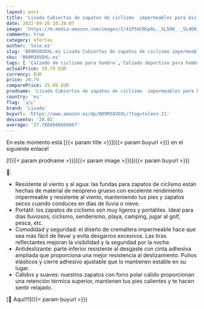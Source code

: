```yaml
---
layout: post
title: 'Lixada Cubiertas de zapatos de ciclismo  impermeables para bicicleta con forro polar MTB Road Bike Shoe Covers para hombres y mujeres'
date: 2022-09-26 10:28:07
image: 'https://m.media-amazon.com/images/I/41P5GCNSp6L._SL500_._SL400_.jpg'
comments: true
category: ofertas
author: 'tole.es'
slug: 'B09M38VDXL-es Lixada Cubiertas de zapatos de ciclismo impermeables para...'
sku: 'B09M38VDXL-es'
tags: [ 'Calzado de ciclismo para hombre','Calzado deportivo para hombre','Zapatillas y calzado deportivo para hombre','Zapatos','Zapatos para hombre','Zapatos y complementos','lixada','zapatos','🇪🇸', ]
actualPrice: 20.79 EUR
currency: EUR
price: 20.79
comparePrice: 25.99 EUR
prodname: 'Lixada Cubiertas de zapatos de ciclismo  impermeables para bicicleta con forro polar MTB Road Bike Shoe Covers para hombres y mujeres'
country: 'es'
flag: '🇪🇸'
brand: 'Lixada'
buyurl: 'https://www.amazon.es/dp/B09M38VDXL/?tag=tolees-21'
descuento: '20.01'
average: '27.7866666666667'
---
```


En este momento está [{{< param title >}}]({{< param buyurl >}}) en el siguiente enlace!

[![{{< param prodname >}}]({{< param image >}})]({{< param buyurl >}})

🔎:

- Resistente al viento y al agua: las fundas para zapatos de ciclismo están hechas de material de neopreno grueso con excelente rendimiento impermeable y resistente al viento, manteniendo tus pies y zapatos secos cuando conduces en días de lluvia o nieve.
- Portátil: los zapatos de ciclismo son muy ligeros y portátiles. Ideal para días lluviosos, ciclismo, senderismo, playa, camping, jugar al golf, pesca, etc.
- Comodidad y seguridad: el diseño de cremallera impermeable hace que sea más fácil de llevar y evita desgarros excesivos. Las tiras reflectantes mejoran la visibilidad y la seguridad por la noche.
- Antideslizante: parte inferior resistente al desgaste con cinta adhesiva ampliada que proporciona una mejor resistencia al deslizamiento. Puños elásticos y cierre adhesivo ajustable que lo mantienen estable en su lugar.
- Cálidos y suaves: nuestros zapatos con forro polar cálido proporcionan una retención térmica superior, mantienen tus pies calientes y te hacen sentir relajado.

[🛒 Aquí!!!]({{< param buyurl >}})
